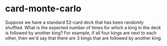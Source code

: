 # card-monte-carlo

Suppose we have a standard 52-card deck that has been randomly shuffled. What is the expected number of times for which a king in the deck is followed by another king? For example, if all four kings are next to each other, then we'd say that there are 3 kings that are followed by another king.